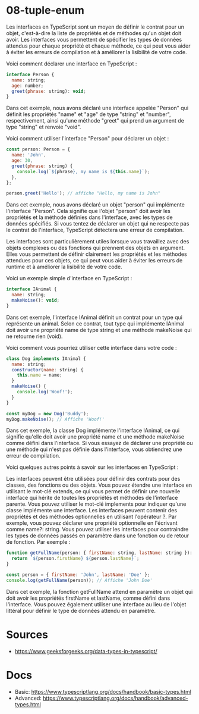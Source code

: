# 08-tuple-enum

Les interfaces en TypeScript sont un moyen de définir le contrat pour un objet, c'est-à-dire la liste de propriétés et de méthodes qu'un objet doit avoir. Les interfaces vous permettent de spécifier les types de données attendus pour chaque propriété et chaque méthode, ce qui peut vous aider à éviter les erreurs de compilation et à améliorer la lisibilité de votre code.

Voici comment déclarer une interface en TypeScript :

```js
interface Person {
  name: string;
  age: number;
  greet(phrase: string): void;
}
```

Dans cet exemple, nous avons déclaré une interface appelée "Person" qui définit les propriétés "name" et "age" de type "string" et "number", respectivement, ainsi qu'une méthode "greet" qui prend un argument de type "string" et renvoie "void".

Voici comment utiliser l'interface "Person" pour déclarer un objet :

```js
const person: Person = {
  name: 'John',
  age: 30,
  greet(phrase: string) {
    console.log(`${phrase}, my name is ${this.name}`);
  },
};

person.greet('Hello'); // affiche "Hello, my name is John"
```

Dans cet exemple, nous avons déclaré un objet "person" qui implémente l'interface "Person". Cela signifie que l'objet "person" doit avoir les propriétés et la méthode définies dans l'interface, avec les types de données spécifiés. Si vous tentez de déclarer un objet qui ne respecte pas le contrat de l'interface, TypeScript détectera une erreur de compilation.

Les interfaces sont particulièrement utiles lorsque vous travaillez avec des objets complexes ou des fonctions qui prennent des objets en argument. Elles vous permettent de définir clairement les propriétés et les méthodes attendues pour ces objets, ce qui peut vous aider à éviter les erreurs de runtime et à améliorer la lisibilité de votre code.

Voici un exemple simple d'interface en TypeScript :

```js
interface IAnimal {
  name: string;
  makeNoise(): void;
}
```

Dans cet exemple, l'interface IAnimal définit un contrat pour un type qui représente un animal. Selon ce contrat, tout type qui implémente IAnimal doit avoir une propriété name de type string et une méthode makeNoise qui ne retourne rien (void).

Voici comment vous pourriez utiliser cette interface dans votre code :

```js
class Dog implements IAnimal {
  name: string;
  constructor(name: string) {
    this.name = name;
  }
  makeNoise() {
    console.log('Woof!');
  }
}

const myDog = new Dog('Buddy');
myDog.makeNoise(); // Affiche 'Woof!'
```

Dans cet exemple, la classe Dog implémente l'interface IAnimal, ce qui signifie qu'elle doit avoir une propriété name et une méthode makeNoise comme défini dans l'interface. Si vous essayez de déclarer une propriété ou une méthode qui n'est pas définie dans l'interface, vous obtiendrez une erreur de compilation.

Voici quelques autres points à savoir sur les interfaces en TypeScript :

Les interfaces peuvent être utilisées pour définir des contrats pour des classes, des fonctions ou des objets.
Vous pouvez étendre une interface en utilisant le mot-clé extends, ce qui vous permet de définir une nouvelle interface qui hérite de toutes les propriétés et méthodes de l'interface parente.
Vous pouvez utiliser le mot-clé implements pour indiquer qu'une classe implémente une interface.
Les interfaces peuvent contenir des propriétés et des méthodes optionnelles en utilisant l'opérateur ?. Par exemple, vous pouvez déclarer une propriété optionnelle en l'écrivant comme name?: string.
Vous pouvez utiliser les interfaces pour contraindre les types de données passés en paramètre dans une fonction ou de retour de fonction. Par exemple :

```js
function getFullName(person: { firstName: string, lastName: string }): string {
  return `${person.firstName} ${person.lastName}`;
}

const person = { firstName: 'John', lastName: 'Doe' };
console.log(getFullName(person)); // Affiche 'John Doe'
```

Dans cet exemple, la fonction getFullName attend en paramètre un objet qui doit avoir les propriétés firstName et lastName, comme défini dans l'interface. Vous pouvez également utiliser une interface au lieu de l'objet littéral pour définir le type de données attendu en paramètre.

# Sources
  - https://www.geeksforgeeks.org/data-types-in-typescript/

# Docs
  - Basic: https://www.typescriptlang.org/docs/handbook/basic-types.html
  - Advanced: https://www.typescriptlang.org/docs/handbook/advanced-types.html

